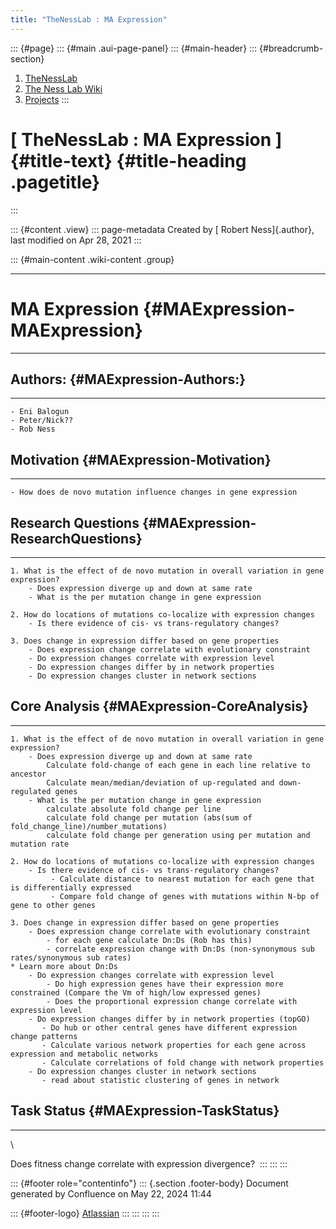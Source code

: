 ```yaml
---
title: "TheNessLab : MA Expression"
---
```


::: {#page}
::: {#main .aui-page-panel}
::: {#main-header}
::: {#breadcrumb-section}
1.  [TheNessLab](index.html)
2.  [The Ness Lab Wiki](The-Ness-Lab-Wiki_11436042.html)
3.  [Projects](Projects_15892485.html)
:::

# [ TheNessLab : MA Expression ]{#title-text} {#title-heading .pagetitle}
:::

::: {#content .view}
::: page-metadata
Created by [ Robert Ness]{.author}, last modified on Apr 28, 2021
:::

::: {#main-content .wiki-content .group}

------------------------------------------------------------------------

# MA Expression {#MAExpression-MAExpression}

------------------------------------------------------------------------

## Authors: {#MAExpression-Authors:}

------------------------------------------------------------------------

    - Eni Balogun
    - Peter/Nick??
    - Rob Ness

## Motivation {#MAExpression-Motivation}

------------------------------------------------------------------------

    - How does de novo mutation influence changes in gene expression

## Research Questions {#MAExpression-ResearchQuestions}

------------------------------------------------------------------------

    1. What is the effect of de novo mutation in overall variation in gene expression?
        - Does expression diverge up and down at same rate
        - What is the per mutation change in gene expression

    2. How do locations of mutations co-localize with expression changes
        - Is there evidence of cis- vs trans-regulatory changes? 

    3. Does change in expression differ based on gene properties
        - Does expression change correlate with evolutionary constraint
        - Do expression changes correlate with expression level
        - Do expression changes differ by in network properties
        - Do expression changes cluster in network sections

## Core Analysis {#MAExpression-CoreAnalysis}

------------------------------------------------------------------------

    1. What is the effect of de novo mutation in overall variation in gene expression?
        - Does expression diverge up and down at same rate
            Calculate fold-change of each gene in each line relative to ancestor
            Calculate mean/median/deviation of up-regulated and down-regulated genes
        - What is the per mutation change in gene expression
            calculate absolute fold change per line
            calculate fold change per mutation (abs(sum of fold_change_line)/number_mutations)
            calculate fold change per generation using per mutation and mutation rate

    2. How do locations of mutations co-localize with expression changes
        - Is there evidence of cis- vs trans-regulatory changes? 
             - Calculate distance to nearest mutation for each gene that is differentially expressed
             - Compare fold change of genes with mutations within N-bp of gene to other genes

    3. Does change in expression differ based on gene properties
        - Does expression change correlate with evolutionary constraint
            - for each gene calculate Dn:Ds (Rob has this)
            - correlate expression change with Dn:Ds (non-synonymous sub rates/synonymous sub rates)
    * Learn more about Dn:Ds
        - Do expression changes correlate with expression level
            - Do high expression genes have their expression more constrained (Compare the Vm of high/low expressed genes)
            - Does the proportional expression change correlate with expression level
        - Do expression changes differ by in network properties (topGO)
           - Do hub or other central genes have different expression change patterns
           - Calculate various network properties for each gene across expression and metabolic networks
           - Calculate correlations of fold change with network properties
        - Do expression changes cluster in network sections
           - read about statistic clustering of genes in network

## Task Status {#MAExpression-TaskStatus}

------------------------------------------------------------------------

\

Does fitness change correlate with expression divergence? 
:::
:::
:::

::: {#footer role="contentinfo"}
::: {.section .footer-body}
Document generated by Confluence on May 22, 2024 11:44

::: {#footer-logo}
[Atlassian](https://www.atlassian.com/)
:::
:::
:::
:::
